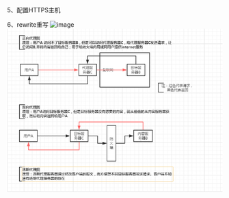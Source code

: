 5、配置HTTPS主机

6、rewrite重写
![image](https://github.com/ButBueatiful/dotvim/raw/master/screenshots/vim-screenshot.jpg)
![image](/img/代理服务器.jpg)